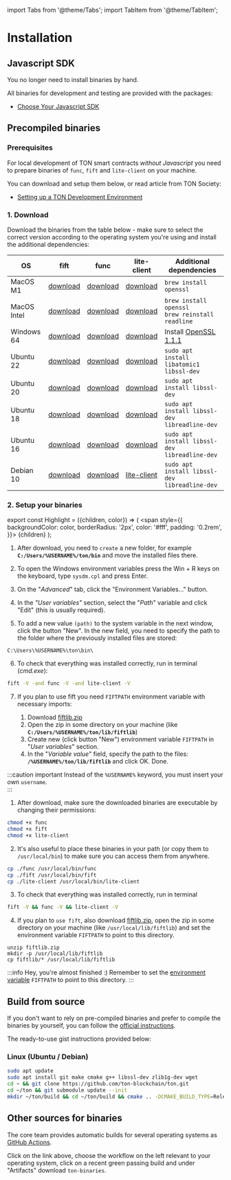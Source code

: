 import Tabs from '@theme/Tabs';
import TabItem from '@theme/TabItem';

# Installation

## Javascript SDK

You no longer need to install binaries by hand.

All binaries for development and testing are provided with the packages:

* [Choose Your Javascript SDK](/develop/smart-contracts/sdk/javascript)


## Precompiled binaries

### Prerequisites

For local development of TON smart contracts _without Javascript_ you need to prepare binaries of `func`, `fift` and `lite-client` on your machine.

You can download and setup them below, or read article from TON Society:
* [Setting up a TON Development Environment](https://blog.ton.org/setting-up-a-ton-development-environment)

### 1. Download
 
Download the binaries from the table below - make sure to select the correct version according to the operating system you're using and install the additional dependencies:

| OS          | fift                                                                                           | func                                                                                           | lite-client | Additional dependencies                                                              |
|-------------|------------------------------------------------------------------------------------------------|------------------------------------------------------------------------------------------------|-------------|--------------------------------------------------------------------------------------|
| MacOS M1    | [download](https://github.com/ton-defi-org/ton-binaries/releases/download/macos-m1/fift)       | [download](https://github.com/ton-defi-org/ton-binaries/releases/download/macos-m1/func)       | [download](https://github.com/ton-defi-org/ton-binaries/releases/download/macos-m1/lite-client) | `brew install openssl`                                                               |
| MacOS Intel | [download](https://github.com/ton-defi-org/ton-binaries/releases/download/macos-intel/fift)    | [download](https://github.com/ton-defi-org/ton-binaries/releases/download/macos-intel/func)    | [download](https://github.com/ton-defi-org/ton-binaries/releases/download/macos-intel/lite-client) | `brew install openssl`<br/>`brew reinstall readline`                                 |
| Windows 64  | [download](https://github.com/ton-defi-org/ton-binaries/releases/download/windows-64/fift.exe) | [download](https://github.com/ton-defi-org/ton-binaries/releases/download/windows-64/func.exe) | [download](https://github.com/ton-defi-org/ton-binaries/releases/download/windows-64/lite-client.exe) | Install [OpenSSL 1.1.1](https://slproweb.com/download/Win64OpenSSL_Light-1_1_1q.msi) |
| Ubuntu 22   | [download](/ton-binaries/ubuntu-22-04/fift)                                 | [download](/ton-binaries/ubuntu-22-04/func)      | [download](/ton-binaries/ubuntu-22-04/lite-client) | `sudo apt install libatomic1 libssl-dev`                                             |
| Ubuntu 20   | [download](https://github.com/ton-defi-org/ton-binaries/releases/download/ubuntu-18/fift)                                                    | [download](/ton-binaries/ubuntu-20-04/func)      | [download](/ton-binaries/ubuntu-20-04/lite-client) | `sudo apt install libssl-dev`                                                        |
| Ubuntu 18   | [download](https://github.com/ton-defi-org/ton-binaries/releases/download/ubuntu-18/fift)      | [download](https://github.com/ton-defi-org/ton-binaries/releases/download/ubuntu-18/func)      | [download](https://github.com/ton-defi-org/ton-binaries/releases/download/ubuntu-18/lite-client) | `sudo apt install libssl-dev libreadline-dev`                                        |
| Ubuntu 16   | [download](https://github.com/ton-defi-org/ton-binaries/releases/download/ubuntu-16/fift)      | [download](https://github.com/ton-defi-org/ton-binaries/releases/download/ubuntu-16/func)      | [download](https://github.com/ton-defi-org/ton-binaries/releases/download/ubuntu-16/lite-client) | `sudo apt install libssl-dev libreadline-dev`                                        |
| Debian 10   | [download](https://github.com/ton-defi-org/ton-binaries/releases/download/debian-10/fift)      | [download](https://github.com/ton-defi-org/ton-binaries/releases/download/debian-10/func)      | [lite-client](https://github.com/ton-defi-org/ton-binaries/releases/download/debian-10/lite-client) | `sudo apt install libssl-dev libreadline-dev`                                                       |

### 2. Setup your binaries

export const Highlight = ({children, color}) => (
<span
style={{
backgroundColor: color,
borderRadius: '2px',
color: '#fff',
padding: '0.2rem',
}}>
{children}
</span>
);

<Tabs groupId="operating-systems">
  <TabItem value="win" label="Windows">

  1. After download, you need to `create` a new folder, for example **`C:/Users/%USERNAME%/ton/bin`** and move the installed files there.

  2. To open the Windows environment variables press the <Highlight color="#1877F2">Win + R</Highlight> keys on the keyboard, type `sysdm.cpl` and press Enter.

  3. On the "_Advanced_" tab, click the <Highlight color="#1877F2">"Environment Variables..."</Highlight> button.

  4. In the _"User variables"_ section, select the "_Path_" variable and click <Highlight color="#1877F2">"Edit"</Highlight> (this is usually required).
  
  5. To add a new value `(path)` to the system variable in the next window, click the  button <Highlight color="#1877F2">"New"</Highlight>.
  In the new field, you need to specify the path to the folder where the previously installed files are stored:

  ```
  C:\Users\%USERNAME%\ton\bin\
  ```

  6. To check that everything was installed correctly, run in terminal (_cmd.exe_):

  ```bash
  fift -V -and func -V -and lite-client -V
  ```

  7. If you plan to use fift you need `FIFTPATH` environment variable with necessary imports:

     1. Download [fiftlib.zip](https://github.com/ton-defi-org/ton-binaries/releases/download/fiftlib/fiftlib.zip)
     2. Open the zip in some directory on your machine (like **`C:/Users/%USERNAME%/ton/lib/fiftlib`**)
     3. Create new (click button <Highlight color="#1877F2">"New"</Highlight>) environment variable `FIFTPATH` in "_User variables_" section. 
     4. In the "_Variable value_" field, specify the path to the files: **`/%USERNAME%/ton/lib/fiftlib`** and click <Highlight color="#1877F2">OK</Highlight>. Done.


:::caution important
Instead of the `%USERNAME%` keyword, you must insert your own `username`.  
:::  

</TabItem>
<TabItem value="mac" label="Linux / MacOS">

  1. After download, make sure the downloaded binaries are executable by changing their permissions:
   ```bash
   chmod +x func
   chmod +x fift
   chmod +x lite-client
   ```

  2. It's also useful to place these binaries in your path (or copy them to `/usr/local/bin`) to make sure you can access them from anywhere.
   ```bash
   cp ./func /usr/local/bin/func
   cp ./fift /usr/local/bin/fift
   cp ./lite-client /usr/local/bin/lite-client
   ```

  3. To check that everything was installed correctly, run in terminal
   ```bash
   fift -V && func -V && lite-client -V
   ```

  4. If you plan to `use fift`, also download [fiftlib.zip](https://github.com/ton-defi-org/ton-binaries/releases/download/fiftlib/fiftlib.zip), open the zip in some directory on your machine (like `/usr/local/lib/fiftlib`) and set the environment variable `FIFTPATH` to point to this directory.
   
   ```
   unzip fiftlib.zip
   mkdir -p /usr/local/lib/fiftlib
   cp fiftlib/* /usr/local/lib/fiftlib
   ```

:::info Hey, you're almost finished :)
Remember to set the [environment variable](https://stackoverflow.com/questions/14637979/how-to-permanently-set-path-on-linux-unix) `FIFTPATH` to point to this directory.
:::

  </TabItem>
</Tabs>




## Build from source

If you don't want to rely on pre-compiled binaries and prefer to compile the binaries by yourself, you can follow the [official instructions](/develop/howto/compile).

The ready-to-use gist instructions provided below:

### Linux (Ubuntu / Debian)

```bash
sudo apt update
sudo apt install git make cmake g++ libssl-dev zlib1g-dev wget
cd ~ && git clone https://github.com/ton-blockchain/ton.git
cd ~/ton && git submodule update --init
mkdir ~/ton/build && cd ~/ton/build && cmake .. -DCMAKE_BUILD_TYPE=Release && make -j 4
```
## Other sources for binaries

The core team provides automatic builds for several operating systems as [GitHub Actions](https://github.com/ton-blockchain/ton/actions).

Click on the link above, choose the workflow on the left relevant to your operating system, click on a recent green passing build and under "Artifacts" download `ton-binaries`.
